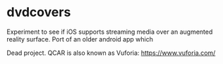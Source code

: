 # dvdcovers
Experiment to see if iOS supports streaming media over an augmented reality surface. Port of an older android app which 

Dead project. QCAR is also known as Vuforia: https://www.vuforia.com/
